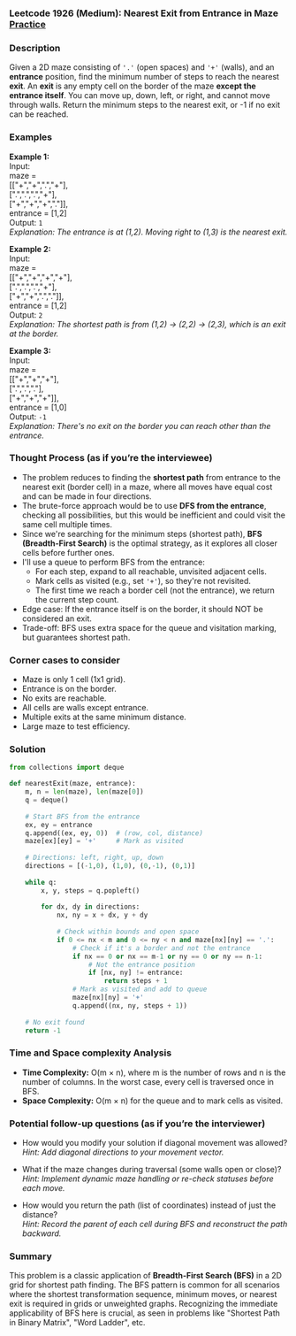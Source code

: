 ### Leetcode 1926 (Medium): Nearest Exit from Entrance in Maze [Practice](https://leetcode.com/problems/nearest-exit-from-entrance-in-maze)

### Description  
Given a 2D maze consisting of `'.'` (open spaces) and `'+'` (walls), and an **entrance** position, find the minimum number of steps to reach the nearest **exit**. An **exit** is any empty cell on the border of the maze **except the entrance itself**. You can move up, down, left, or right, and cannot move through walls. Return the minimum steps to the nearest exit, or -1 if no exit can be reached.

### Examples  

**Example 1:**  
Input:  
maze =  
[["+","+",".","+"],  
 [".",".",".","+"],  
 ["+","+","+","."]],  
entrance = [1,2]  
Output: `1`  
*Explanation: The entrance is at (1,2). Moving right to (1,3) is the nearest exit.*

**Example 2:**  
Input:  
maze =  
[["+","+","+","+"],  
 [".",".",".","+"],  
 ["+","+",".","."]],  
entrance = [1,2]  
Output: `2`  
*Explanation: The shortest path is from (1,2) → (2,2) → (2,3), which is an exit at the border.*

**Example 3:**  
Input:  
maze =  
[["+","+","+"],  
 [".",".","."],  
 ["+","+","+"]],  
entrance = [1,0]  
Output: `-1`  
*Explanation: There's no exit on the border you can reach other than the entrance.*

### Thought Process (as if you’re the interviewee)  
- The problem reduces to finding the **shortest path** from entrance to the nearest exit (border cell) in a maze, where all moves have equal cost and can be made in four directions.
- The brute-force approach would be to use **DFS from the entrance**, checking all possibilities, but this would be inefficient and could visit the same cell multiple times.
- Since we're searching for the minimum steps (shortest path), **BFS (Breadth-First Search)** is the optimal strategy, as it explores all closer cells before further ones.
- I'll use a queue to perform BFS from the entrance:
  - For each step, expand to all reachable, unvisited adjacent cells.
  - Mark cells as visited (e.g., set `'+'`), so they're not revisited.
  - The first time we reach a border cell (not the entrance), we return the current step count.
- Edge case: If the entrance itself is on the border, it should NOT be considered an exit.
- Trade-off: BFS uses extra space for the queue and visitation marking, but guarantees shortest path.

### Corner cases to consider  
- Maze is only 1 cell (1x1 grid).
- Entrance is on the border.
- No exits are reachable.
- All cells are walls except entrance.
- Multiple exits at the same minimum distance.
- Large maze to test efficiency.

### Solution

```python
from collections import deque

def nearestExit(maze, entrance):
    m, n = len(maze), len(maze[0])
    q = deque()
    
    # Start BFS from the entrance
    ex, ey = entrance
    q.append((ex, ey, 0))  # (row, col, distance)
    maze[ex][ey] = '+'     # Mark as visited
    
    # Directions: left, right, up, down
    directions = [(-1,0), (1,0), (0,-1), (0,1)]
    
    while q:
        x, y, steps = q.popleft()
        
        for dx, dy in directions:
            nx, ny = x + dx, y + dy
            
            # Check within bounds and open space
            if 0 <= nx < m and 0 <= ny < n and maze[nx][ny] == '.':
                # Check if it's a border and not the entrance
                if nx == 0 or nx == m-1 or ny == 0 or ny == n-1:
                    # Not the entrance position
                    if [nx, ny] != entrance:
                        return steps + 1
                # Mark as visited and add to queue
                maze[nx][ny] = '+'
                q.append((nx, ny, steps + 1))
    
    # No exit found
    return -1
```

### Time and Space complexity Analysis  

- **Time Complexity:** O(m × n), where m is the number of rows and n is the number of columns. In the worst case, every cell is traversed once in BFS.
- **Space Complexity:** O(m × n) for the queue and to mark cells as visited.

### Potential follow-up questions (as if you’re the interviewer)  

- How would you modify your solution if diagonal movement was allowed?  
  *Hint: Add diagonal directions to your movement vector.*

- What if the maze changes during traversal (some walls open or close)?  
  *Hint: Implement dynamic maze handling or re-check statuses before each move.*

- How would you return the path (list of coordinates) instead of just the distance?  
  *Hint: Record the parent of each cell during BFS and reconstruct the path backward.*

### Summary
This problem is a classic application of **Breadth-First Search (BFS)** in a 2D grid for shortest path finding. The BFS pattern is common for all scenarios where the shortest transformation sequence, minimum moves, or nearest exit is required in grids or unweighted graphs. Recognizing the immediate applicability of BFS here is crucial, as seen in problems like "Shortest Path in Binary Matrix", "Word Ladder", etc.